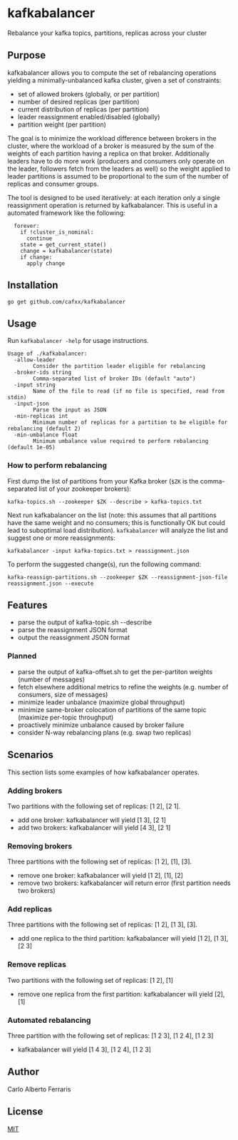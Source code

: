 # kafkabalancer
Rebalance your kafka topics, partitions, replicas across your cluster

## Purpose
kafkabalancer allows you to compute the set of rebalancing operations yielding a
minimally-unbalanced kafka cluster, given a set of constraints:

- set of allowed brokers (globally, or per partition)
- number of desired replicas (per partition)
- current distribution of replicas (per partition)
- leader reassignment enabled/disabled (globally)
- partition weight (per partition)

The goal is to minimize the workload difference between brokers in the cluster,
where the workload of a broker is measured by the sum of the weights of each
partition having a replica on that broker. Additionally leaders have to do more
work (producers and consumers only operate on the leader, followers fetch from
the leaders as well) so the weight applied to leader partitions is assumed to be
proportional to the sum of the number of replicas and consumer groups.

The tool is designed to be used iteratively: at each iteration only a single
reassignment operation is returned by kafkabalancer. This is useful in a
automated framework like the following:

```
  forever:
    if !cluster_is_nominal:
      continue
    state = get_current_state()
    change = kafkabalancer(state)
    if change:
      apply change
```    

## Installation
`go get github.com/cafxx/kafkabalancer`

## Usage
Run `kafkabalancer -help` for usage instructions.

```
Usage of ./kafkabalancer:
  -allow-leader
    	Consider the partition leader eligible for rebalancing
  -broker-ids string
    	Comma-separated list of broker IDs (default "auto")
  -input string
    	Name of the file to read (if no file is specified, read from stdin)
  -input-json
    	Parse the input as JSON
  -min-replicas int
    	Minimum number of replicas for a partition to be eligible for rebalancing (default 2)
  -min-umbalance float
    	Minimum umbalance value required to perform rebalancing (default 1e-05)
```

### How to perform rebalancing

First dump the list of partitions from your Kafka broker (`$ZK` is the
comma-separated list of your zookeeper brokers):

```
kafka-topics.sh --zookeeper $ZK --describe > kafka-topics.txt
```

Next run kafkabalancer on the list (note: this assumes that all partitions have
the same weight and no consumers; this is functionally OK but could lead to
suboptimal load distribution). `kafkabalancer` will analyze the list and suggest
one or more reassignments:

```
kafkabalancer -input kafka-topics.txt > reassignment.json
```

To perform the suggested change(s), run the following command:

```
kafka-reassign-partitions.sh --zookeeper $ZK --reassignment-json-file reassignment.json --execute
```

## Features
- parse the output of kafka-topic.sh --describe
- parse the reassignment JSON format
- output the reassignment JSON format

### Planned
- parse the output of kafka-offset.sh to get the per-partiton weights (number of
  messages)
- fetch elsewhere additional metrics to refine the weights (e.g. number of
  consumers, size of messages)
- minimize leader unbalance (maximize global throughput)
- minimize same-broker colocation of partitions of the same topic (maximize
  per-topic throughput)
- proactively minimize unbalance caused by broker failure
- consider N-way rebalancing plans (e.g. swap two replicas)

## Scenarios
This section lists some examples of how kafkabalancer operates.

### Adding brokers
Two partitions with the following set of replicas: [1 2], [2 1].
- add one broker: kafkabalancer will yield [1 3], [2 1]
- add two brokers: kafkabalancer will yield [4 3], [2 1]

### Removing brokers
Three partitions with the following set of replicas: [1 2], [1], [3].
- remove one broker: kafkabalancer will yield [1 2], [1], [2]
- remove two brokers: kafkabalancer will return error (first partition needs two
  brokers)

### Add replicas
Three partitions with the following set of replicas: [1 2], [1 3], [3].
- add one replica to the third partition: kafkabalancer will yield [1 2], [1 3], [2 3]

### Remove replicas
Two partitions with the following set of replicas: [1 2], [1]
- remove one replica from the first partition: kafkabalancer will yield [2], [1]

### Automated rebalancing
Three partition with the following set of replicas: [1 2 3], [1 2 4], [1 2 3]
- kafkabalancer will yield [1 4 3], [1 2 4], [1 2 3]

## Author
Carlo Alberto Ferraris

## License
[MIT](LICENSE)
